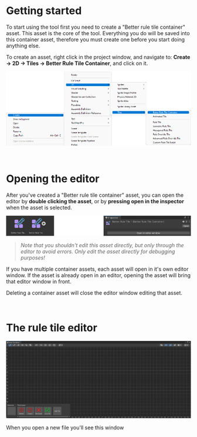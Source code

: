 # <!-- {docsify-ignore} -->

# Getting started

To start using the tool first you need to create a "Better rule tile container" asset. This asset is the core of the tool. Everything you do will be saved into this container asset, therefore you must create one before you start doing anything else.

To create an asset, right click in the project window, and navigate to: **Create -> 2D -> Tiles -> Better Rule Tile Container**, and click on it.

![Create asset image](./images/create-asset.png)

<br>

# Opening the editor

After you've created a "Better rule tile container" asset, you can open the editor by **double clicking the asset**, or by **pressing open in the inspector** when the asset is selected. 

![Open asset](./images/open-asset.png)

> *Note that you shouldn't edit this asset directly, but only through the editor to avoid errors. Only edit the asset directly for debugging purposes!*

If you have multiple container assets, each asset will open in it's own editor window. If the asset is already open in an editor, opening the asset will bring that editor window in front.

Deleting a container asset will close the editor window editing that asset.

<br>

# The rule tile editor

![Default editor window](./images/editor-window-default.png)

When you open a new file you'll see this window